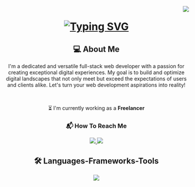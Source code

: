 <!--visitors count-->
<img align="right" src="https://komarev.com/ghpvc/?username=tonycharles377&style=flat-square&color=blue"/>

<!--Typing SVG-->
<h1 align="center">
<a href="https://git.io/typing-svg"><img src="https://readme-typing-svg.demolab.com?font=Fira+Code&weight=1000&size=30&duration=6000&pause=1000&color=8D2DFF&center=true&vCenter=true&random=false&width=435&lines=Hello+World!+%F0%9F%91%8B;I'm+Charles+Omondi;A+Full-stack+Web+Dev+%F0%9F%91%A8%E2%80%8D%F0%9F%92%BB" alt="Typing SVG" /></a>
</h1>

<h2 align="center">💻 About Me</h2>

<div align="center">
  <p>I'm a dedicated and versatile full-stack web developer with a passion for creating exceptional digital experiences.
  My goal is to build and optimize digital landscapes that not only meet but exceed the expectations of users and clients
  alike. Let's turn your web development aspirations into reality!</p>
  
  <br>

  ⏳ I'm currently working as a **Freelancer**
  
</div>

<div align="center">
  <h3 align="center">📬 How To Reach Me</h3>
  <a href="https://www.linkedin.com/in/charles-omondi">
    <img src="https://img.shields.io/badge/LinkedIn-0077B5?style=for-the-badge&logo=linkedin&logoColor=white"/>
  </a>

  <a href="mailto:tonycharles377@gmail.com">
    <img src="https://img.shields.io/badge/Gmail-D14836?style=for-the-badge&logo=gmail&logoColor=white"/>
  </a>
 
</div>

<h2 align="center">🛠 Languages-Frameworks-Tools</h2>

<div align="center">
  <a href="https://skillicons.dev">
    <img src="https://skillicons.dev/icons?i=js,html,css,ruby,rails,python,c,vscode,git,bash,wordpress,react,nodejs,figma&perline=7" />
  </a>
</div>



<!---
tonycharles377/tonycharles377 is a ✨ special ✨ repository because its `README.md` (this file) appears on your GitHub profile.
You can click the Preview link to take a look at your changes.
--->

